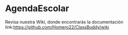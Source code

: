 # AgendaEscolar
Revisa nuestra Wiki, donde encontrarás la documentación
link:https://github.com/Homero22/ClassBuddy/wiki
